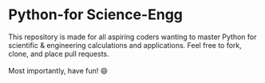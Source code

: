 # Python-for Science-Engg
This repository is made for all aspiring coders wanting to master Python for scientific & engineering calculations and applications. Feel free to fork, clone, and place pull requests.<br><br>Most importantly, have fun! 😄
